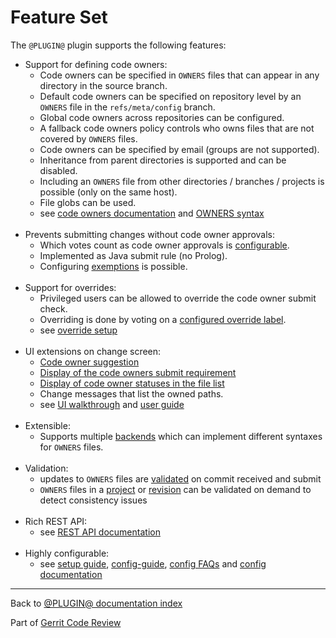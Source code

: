 # Feature Set

The `@PLUGIN@` plugin supports the following features:

* Support for defining code owners:
    * Code owners can be specified in `OWNERS` files that can appear in any
      directory in the source branch.
    * Default code owners can be specified on repository level by an `OWNERS`
      file in the `refs/meta/config` branch.
    * Global code owners across repositories can be configured.
    * A fallback code owners policy controls who owns files that are not covered
      by `OWNERS` files.
    * Code owners can be specified by email (groups are not supported).
    * Inheritance from parent directories is supported and can be disabled.
    * Including an `OWNERS` file from other directories / branches / projects is
      possible (only on the same host).
    * File globs can be used.
    * see [code owners documentation](config-guide.html#codeOwners) and
      [OWNERS syntax](backend-find-owners.html#syntax)
<br><br>
* Prevents submitting changes without code owner approvals:
    * Which votes count as code owner approvals is
      [configurable](setup-guide.html#configureCodeOwnerApproval).
    * Implemented as Java submit rule (no Prolog).
    * Configuring [exemptions](user-guide.html#codeOwnerExemptions) is possible.
<br><br>
* Support for overrides:
    * Privileged users can be allowed to override the code owner submit check.
    * Overriding is done by voting on a [configured override
      label](setup-guide.html#configureCodeOwnerOverrides).
    * see [override setup](config-faqs.html#setupOverrides)
<br><br>
* UI extensions on change screen:
    * [Code owner suggestion](how-to-use.html#howDoesItWork)
    * [Display of the code owners submit requirement](how-to-use.html#codeOwnersSubmitRequirement)
    * [Display of code owner statuses in the file list](how-to-use.html#perFilCodeOwnerStatuses)
    * Change messages that list the owned paths.
    * see [UI walkthrough](how-to-use.html) and [user guide](user-guide.html)
<br><br>
* Extensible:
    * Supports multiple [backends](backends.html) which can implement different
      syntaxes for `OWNERS` files.
<br><br>
* Validation:
    * updates to `OWNERS` files are [validated](validation.html) on commit
      received and submit
    * `OWNERS` files in a [project](rest-api.html#check-code-owner-config-files)
      or [revision](rest-api.html#check-code-owner-config-files-in-revision) can
      be validated on demand to detect consistency issues
<br><br>
* Rich REST API:
    * see [REST API documentation](rest-api.html)
<br><br>
* Highly configurable:
    * see [setup guide](setup-guide.html), [config-guide](config-guide.html),
      [config FAQs](config-faqs.html) and [config documentation](config.html)

---

Back to [@PLUGIN@ documentation index](index.html)

Part of [Gerrit Code Review](../../../Documentation/index.html)
